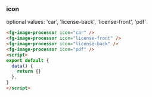 ### icon

optional values: 'car', 'license-back', 'license-front', 'pdf'

```html
<fg-image-processor icon="car" />
<fg-image-processor icon="license-front" />
<fg-image-processor icon="license-back" />
<fg-image-processor icon="pdf" />
<script>
export default {
  data() {
    return {}
  },
}
</script>
```
